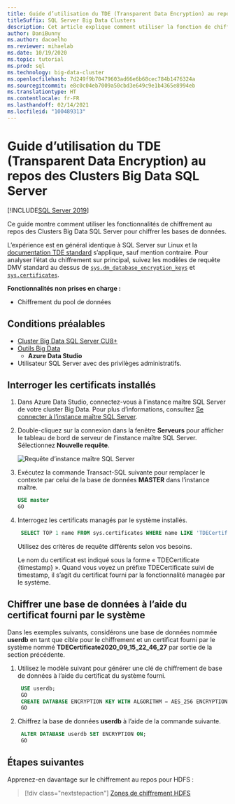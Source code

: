 ```yaml
---
title: Guide d’utilisation du TDE (Transparent Data Encryption) au repos des Clusters Big Data SQL Server
titleSuffix: SQL Server Big Data Clusters
description: Cet article explique comment utiliser la fonction de chiffrement TDE SQL Server au repos du BDC
author: DaniBunny
ms.author: dacoelho
ms.reviewer: mihaelab
ms.date: 10/19/2020
ms.topic: tutorial
ms.prod: sql
ms.technology: big-data-cluster
ms.openlocfilehash: 7d249f9b70479603ad66e6b68cec784b1476324a
ms.sourcegitcommit: e8c0c04eb7009a50cbd3e649c9e1b4365e8994eb
ms.translationtype: HT
ms.contentlocale: fr-FR
ms.lasthandoff: 02/14/2021
ms.locfileid: "100489313"
---
```

# <a name="sql-server-big-data-clusters-transparent-data-encryption-tde-at-rest-usage-guide"></a>Guide d’utilisation du TDE (Transparent Data Encryption) au repos des Clusters Big Data SQL Server

[!INCLUDE[SQL Server 2019](../includes/applies-to-version/sqlserver2019.md)]

Ce guide montre comment utiliser les fonctionnalités de chiffrement au repos des Clusters Big Data SQL Server pour chiffrer les bases de données.

L’expérience est en général identique à SQL Server sur Linux et la [documentation TDE standard](../relational-databases/security/encryption/transparent-data-encryption.md) s’applique, sauf mention contraire. Pour analyser l’état du chiffrement sur principal, suivez les modèles de requête DMV standard au dessus de [`sys.dm_database_encryption_keys`](../relational-databases/system-dynamic-management-views/sys-dm-database-encryption-keys-transact-sql.md) et [`sys.certificates`](../relational-databases/system-catalog-views/sys-certificates-transact-sql.md).

__Fonctionnalités non prises en charge :__
* Chiffrement du pool de données

## <a name="prerequisites"></a><a id="prereqs"></a> Conditions préalables

- [Cluster Big Data SQL Server CU8+](release-notes-big-data-cluster.md)
- [Outils Big Data](deploy-big-data-tools.md)
   - **Azure Data Studio**
- Utilisateur SQL Server avec des privilèges administratifs.

## <a name="query-the-installed-certificates"></a>Interroger les certificats installés

1. Dans Azure Data Studio, connectez-vous à l’instance maître SQL Server de votre cluster Big Data. Pour plus d’informations, consultez [Se connecter à l’instance maître SQL Server](connect-to-big-data-cluster.md#master).

1. Double-cliquez sur la connexion dans la fenêtre **Serveurs** pour afficher le tableau de bord de serveur de l’instance maître SQL Server. Sélectionnez **Nouvelle requête**.

   ![Requête d’instance maître SQL Server](./media/tutorial-data-pool-ingest-sql/sql-server-master-instance-query.png)

1. Exécutez la commande Transact-SQL suivante pour remplacer le contexte par celui de la base de données **MASTER** dans l’instance maître.

   ```sql
   USE master
   GO
   ```

1. Interrogez les certificats managés par le système installés. 

   ```sql
    SELECT TOP 1 name FROM sys.certificates WHERE name LIKE 'TDECertificate%' ORDER BY name DESC
   ```

    Utilisez des critères de requête différents selon vos besoins.

    Le nom du certificat est indiqué sous la forme « TDECertificate {timestamp} ». Quand vous voyez un préfixe TDECertificate suivi de timestamp, il s’agit du certificat fourni par la fonctionnalité managée par le système.

## <a name="encrypt-a-database-using-the-system-provided-certificate"></a>Chiffrer une base de données à l’aide du certificat fourni par le système

Dans les exemples suivants, considérons une base de données nommée __userdb__ en tant que cible pour le chiffrement et un certificat fourni par le système nommé __TDECertificate2020_09_15_22_46_27__ par sortie de la section précédente.

1. Utilisez le modèle suivant pour générer une clé de chiffrement de base de données à l’aide du certificat du système fourni.

   ```sql
    USE userdb; 
    GO
    CREATE DATABASE ENCRYPTION KEY WITH ALGORITHM = AES_256 ENCRYPTION BY SERVER CERTIFICATE TDECertificate2020_09_15_22_46_27;
    GO
   ```

1. Chiffrez la base de données __userdb__ à l’aide de la commande suivante.

   ```sql
    ALTER DATABASE userdb SET ENCRYPTION ON;
    GO
   ```

## <a name="next-steps"></a>Étapes suivantes

Apprenez-en davantage sur le chiffrement au repos pour HDFS :
> [!div class="nextstepaction"]
> [Zones de chiffrement HDFS](encryption-at-rest-hdfs-encryption-zones.md)
